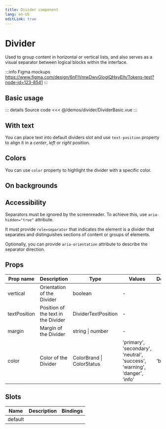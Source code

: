 ```yaml
---
title: Divider component
lang: en-US
editLink: true
---
```


# Divider

Used to group content in horizontal or vertical lists,
and also serves as a visual separator between logical blocks within the interface.

:::info Figma mockups
https://www.figma.com/design/6nFlVmwDwvGloglQHxyElh/Tokens-test?node-id=123-8541
:::

## Basic usage

<DividerBasic />

::: details Source code
<<< @/demos/divider/DividerBasic.vue
:::

## With text

You can place text into default dividers slot and use `text-position` property
to align it in a _center_, _left_ or _right_ position.

<DividerVariants />

## Colors

You can use `color` property to highlight the divider with a specific color.

<DividerColors />

## On backgrounds

<DividerBackground />

## Accessibility

Separators must be ignored by the screenreader.
To achieve this, use `aria-hidden="true"` attribute.

It must provide `role=separator` that indicates the element is a divider that
separates and distinguishes sections of content or groups of elements.

Optionally, you can provide `aria-orientation` attribute to describe the separator direction.

## Props

| Prop name    | Description                         | Type                      | Values                                                                    | Default |
| ------------ | ----------------------------------- | ------------------------- | ------------------------------------------------------------------------- | ------- |
| vertical     | Orientation of the Divider          | boolean                   | -                                                                         |         |
| textPosition | Position of the text in the Divider | DividerTextPosition       | -                                                                         |         |
| margin       | Margin of the Divider               | string \| number          | -                                                                         |         |
| color        | Color of the Divider                | ColorBrand \| ColorStatus | 'primary', 'secondary', 'neutral', 'success', 'warning', 'danger', 'info' | 'brand' |

## Slots

| Name    | Description | Bindings |
| ------- | ----------- | -------- |
| default |             |          |
